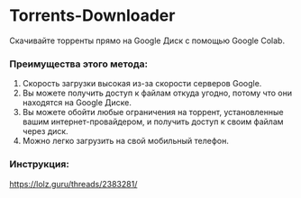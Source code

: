# Torrents-Downloader
Скачивайте торренты прямо на Google Диск с помощью Google Colab.

### Преимущества этого метода:
  1. Скорость загрузки высокая из-за скорости серверов Google.
  2. Вы можете получить доступ к файлам откуда угодно, потому что они находятся на Google Диске.
  3. Вы можете обойти любые ограничения на торрент, установленные вашим интернет-провайдером, и получить доступ к своим файлам через диск.
  4. Можно легко загрузить на свой мобильный телефон.

### Инструкция:
  https://lolz.guru/threads/2383281/
